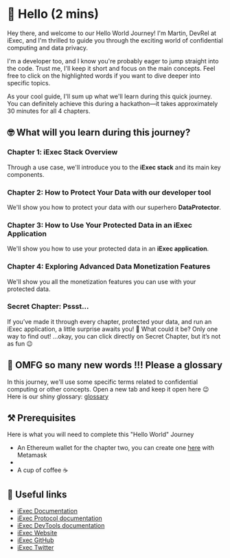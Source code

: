 # 👋 Hello (2 mins)

Hey there, and welcome to our Hello World Journey! I'm Martin, DevRel at iExec,
and I'm thrilled to guide you through the exciting world of confidential
computing and data privacy.

I'm a developer too, and I know you're probably eager to jump straight into the
code. Trust me, I'll keep it short and focus on the main concepts. Feel free to
click on the highlighted words if you want to dive deeper into specific topics.

As your cool guide, I'll sum up what we'll learn during this quick journey. You
can definitely achieve this during a hackathon—it takes approximately 30 minutes
for all 4 chapters.

## 🤓 What will you learn during this journey?

### **Chapter 1:** iExec Stack Overview

Through a use case, we'll introduce you to the **iExec stack** and its main key
components.

### **Chapter 2:** How to Protect Your Data with our developer tool

We'll show you how to protect your data with our superhero **DataProtector**.

### **Chapter 3:** How to Use Your Protected Data in an iExec Application

We'll show you how to use your protected data in an **iExec application**.

### **Chapter 4:** Exploring Advanced Data Monetization Features

We'll show you all the monetization features you can use with your protected
data.

### **Secret Chapter:** Pssst...

If you’ve made it through every chapter, protected your data, and run an iExec
application, a little surprise awaits you! 🌟 What could it be? Only one way to
find out! …okay, you can click directly on Secret Chapter, but it’s not as fun
😉

## 😬 **OMFG so many new words !!! Please a glossary**

In this journey, we'll use some specific terms related to confidential computing
or other concepts. Open a new tab and keep it open here 😉 Here is our shiny
glossary: [glossary](https://protocol.docs.iex.ec/help/glossary)

## ⚒️ **Prerequisites**

Here is what you will need to complete this "Hello World" Journey

- An Ethereum wallet for the chapter two, you can create one
  [here](https://chromewebstore.google.com/detail/metamask/nkbihfbeogaeaoehlefnkodbefgpgknn?utm_source=google.com&pli=1)
  with Metamask
-
- A cup of coffee ☕️

## 🔗 **Useful links**

- [iExec Documentation](https://docs.iex.ec/)
- [iExec Protocol documentation](https://protocol.docs.iex.ec/)
- [iExec DevTools documentation](https://tools.docs.iex.ec/)
- [iExec Website](https://iex.ec/)
- [iExec GitHub](https://github.com/iExecBlockchainComputing)
- [iExec Twitter](https://twitter.com/iEx_ec)
